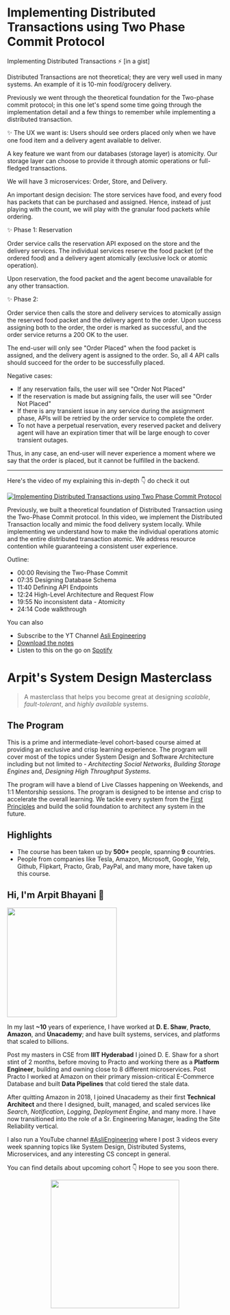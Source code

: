 Implementing Distributed Transactions using Two Phase Commit Protocol
===


<p>Implementing Distributed Transactions ⚡ [in a gist]</p>
<p>Distributed Transactions are not theoretical; they are very well used in many systems. An example of it is 10-min food/grocery delivery.</p>
<p>Previously we went through the theoretical foundation for the Two-phase commit protocol; in this one let's spend some time going through the implementation detail and a few things to remember while implementing a distributed transaction.</p>
<p>✨ The UX we want is: Users should see orders placed only when we have one food item and a delivery agent available to deliver.</p>
<p>A key feature we want from our databases (storage layer) is atomicity. Our storage layer can choose to provide it through atomic operations or full-fledged transactions.</p>
<p>We will have 3 microservices: Order, Store, and Delivery.</p>
<p>An important design decision: The store services have food, and every food has packets that can be purchased and assigned. Hence, instead of just playing with the count, we will play with the granular food packets while ordering.</p>
<p>✨ Phase 1: Reservation</p>
<p>Order service calls the reservation API exposed on the store and the delivery services. The individual services reserve the food packet (of the ordered food) and a delivery agent atomically (exclusive lock or atomic operation).</p>
<p>Upon reservation, the food packet and the agent become unavailable for any other transaction.</p>
<p>✨ Phase 2:</p>
<p>Order service then calls the store and delivery services to atomically assign the reserved food packet and the delivery agent to the order. Upon success assigning both to the order, the order is marked as successful, and the order service returns a 200 OK to the user.</p>
<p>The end-user will only see "Order Placed" when the food packet is assigned, and the delivery agent is assigned to the order. So, all 4 API calls should succeed for the order to be successfully placed.</p>
<p>Negative cases:</p>
<ul>
<li>If any reservation fails, the user will see "Order Not Placed"</li>
<li>If the reservation is made but assigning fails, the user will see "Order Not Placed"</li>
<li>If there is any transient issue in any service during the assignment phase, APIs will be retried by the order service to complete the order.</li>
<li>To not have a perpetual reservation, every reserved packet and delivery agent will have an expiration timer that will be large enough to cover transient outages.</li>
</ul>
<p>Thus, in any case, an end-user will never experience a moment where we say that the order is placed, but it cannot be fulfilled in the backend.</p>
<hr />


<p>Here's the video of my explaining this in-depth 👇‍ do check it out</p>

[![Implementing Distributed Transactions using Two Phase Commit Protocol](https://i.ytimg.com/vi/oMhESvU87jM/mqdefault.jpg)](https://www.youtube.com/watch?v=oMhESvU87jM)

<p>Previously, we built a theoretical foundation of Distributed Transaction using the Two-Phase Commit protocol. In this video, we implement the Distributed Transaction locally and mimic the food delivery system locally. While implementing we understand how to make the individual operations atomic and the entire distributed transaction atomic. We address resource contention while guaranteeing a consistent user experience.</p>
<p>Outline:</p>
<ul>
<li>00:00 Revising the Two-Phase Commit</li>
<li>07:35 Designing Database Schema</li>
<li>11:40 Defining API Endpoints</li>
<li>12:24 High-Level Architecture and Request Flow</li>
<li>19:55 No inconsistent data - Atomicity</li>
<li>24:14 Code walkthrough</li>
</ul>

You can also
 - Subscribe to the YT Channel [Asli Engineering](https://youtube.com/c/ArpitBhayani)
 - [Download the notes](https://drive.google.com/file/d/18q2ELr9n6GCemKbJ0aS7q7NyF7wX1kL9/view?usp=sharing)
 - Listen to this on the go on [Spotify](https://open.spotify.com/show/7qMoamm2iZQrsPVm6IQLoD)

# Arpit's System Design Masterclass

> A masterclass that helps you become great at designing _scalable_, _fault-tolerant_, and _highly available_ systems.

## The Program

This is a prime and intermediate-level cohort-based course aimed at providing an exclusive and crisp learning experience. The program will cover most of the topics under System Design and Software Architecture including but not limited to - _Architecting Social Networks_, _Building Storage Engines_ and, _Designing High Throughput Systems_.

The program will have a blend of Live Classes happening on Weekends, and 1:1 Mentorship sessions. The program is designed to be intense and crisp to accelerate the overall learning. We tackle every system from the [First Principles](https://en.wikipedia.org/wiki/First_principle) and build the solid foundation to architect any system in the future.


## Highlights

 - The course has been taken up by __500+__ people, spanning __9__ countries.
 - People from companies like Tesla, Amazon, Microsoft, Google, Yelp, Github, Flipkart, Practo, Grab, PayPal, and many more, have taken up this course.


## Hi, I'm Arpit Bhayani 👋

<img width="256px" src="https://arpitbhayani.me/static/img/arpit.jpg" />

In my last **~10** years of experience, I have worked at **D. E. Shaw**, **Practo**, **Amazon**, and **Unacademy**; and have built systems, services, and platforms that scaled to billions.

Post my masters in CSE from **IIIT Hyderabad** I joined D. E. Shaw for a short stint of 2 months, before moving to Practo and working there as a **Platform Engineer**, building and owning close to 8 different microservices. Post Practo I worked at Amazon on their primary mission-critical E-Commerce Database and built **Data Pipelines** that cold tiered the stale data.

After quitting Amazon in 2018, I joined Unacademy as their first **Technical Architect** and there I designed, built, managed, and scaled services like _Search_, _Notification_, _Logging_, _Deployment Engine_, and many more. I have now transitioned into the role of a Sr. Engineering Manager, leading the Site Reliability vertical.

I also run a YouTube channel [#AsliEngineering](https://www.youtube.com/c/ArpitBhayani) where I post 3 videos every week spanning topics like System Design, Distributed Systems, Microservices, and any interesting CS concept in general.

You can find details about upcoming cohort 👇‍ Hope to see you soon there.

<center>
<a target="_blank" href="https://arpitbhayani.me/masterclass">
<img src="https://user-images.githubusercontent.com/4745789/137859181-d4499cf4-ce65-4466-8b88-a078ece0f081.PNG" width="300px" />
</a>
</center>